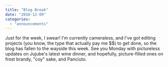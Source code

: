 ```yaml
---
title: "Blog Break"
date: "2010-12-09"
categories: 
  - "announcements"
---
```


Just for the week, I swear! I'm currently cameraless, and I've got editing projects (you know, the type that actually pay me $$) to get done, so the blog has fallen to the wayside this week. See you Monday with pictureless updates on Jujube's latest wine dinner, and hopefully, picture-filled ones on frost brandy, "coy" sake, and Panciuto.
